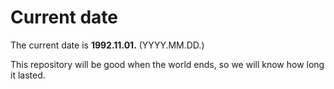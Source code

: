 # Current date

The current date is **1992.11.01.** (YYYY.MM.DD.)

This repository will be good when the world ends, so we will know how long it lasted.